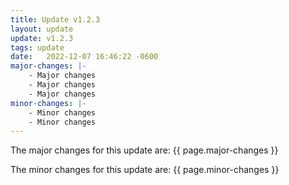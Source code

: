 ```yaml
---
title: Update v1.2.3
layout: update
update: v1.2.3
tags: update
date:   2022-12-07 16:46:22 -0600
major-changes: |-
    - Major changes
    - Major changes
    - Major changes
minor-changes: |-
    - Minor changes
    - Minor changes
---
```


The major changes for this update are:
{{ page.major-changes }}

The minor changes for this update are:
{{ page.minor-changes }}

